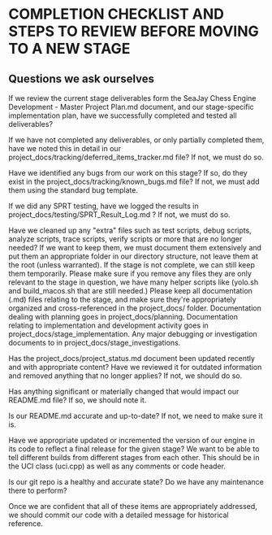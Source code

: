 # COMPLETION CHECKLIST AND STEPS TO REVIEW BEFORE MOVING TO A NEW STAGE

## Questions we ask ourselves

If we review the current stage deliverables form the SeaJay Chess Engine Development - Master Project Plan.md document, and our stage-specific implementation plan, have we successfully completed and tested all deliverables?

If we have not completed any deliverables, or only partially completed them, have we noted this in detail in our project_docs/tracking/deferred_items_tracker.md file? If not, we must do so.

Have we identified any bugs from our work on this stage? If so, do they exist in the project_docs/tracking/known_bugs.md file? If not, we must add them using the standard bug template.

If we did any SPRT testing, have we logged the results in project_docs/testing/SPRT_Result_Log.md ? If not, we must do so.

Have we cleaned up any "extra" files such as test scripts, debug scripts, analyze scripts, trace scripts, verify scripts or more that are no longer needed? If we want to keep them, we must document them extensively and put them an appropriate folder in our directory structure, not leave them at the root (unless warranted). If the stage is not complete, we can still keep them temporarily. Please make sure if you remove any files they are only relevant to the stage in question, we have many helper scripts like (yolo.sh and build_macos.sh that are still needed.) Please keep all documentation (.md) files relating to the stage, and make sure they're appropriately organized and cross-referenced in the project_docs/ folder. Documentation dealing with planning goes in project_docs/planning. Documentation relating to implementation and development activity goes in project_docs/stage_implementation. Any major debugging or investigation documents to in project_docs/stage_investigations.


Has the project_docs/project_status.md document been updated recently and with appropriate content? Have we reviewed it for outdated information and removed anything that no longer applies? If not, we should do so.

Has anything significant or materially changed that would impact our README.md file? If so, we should note it.

Is our README.md accurate and up-to-date? If not, we need to make sure it is.

Have we appropriate updated or incremented the version of our engine in its code to reflect a final release for the given stage? We want to be able to tell different builds from different stages from each other. This should be in the UCI class (uci.cpp) as well as any comments or code header.

Is our git repo is a healthy and accurate state? Do we have any maintenance there to perform?

Once we are confident that all of these items are appropriately addressed, we should commit our code with a detailed message for historical reference.

